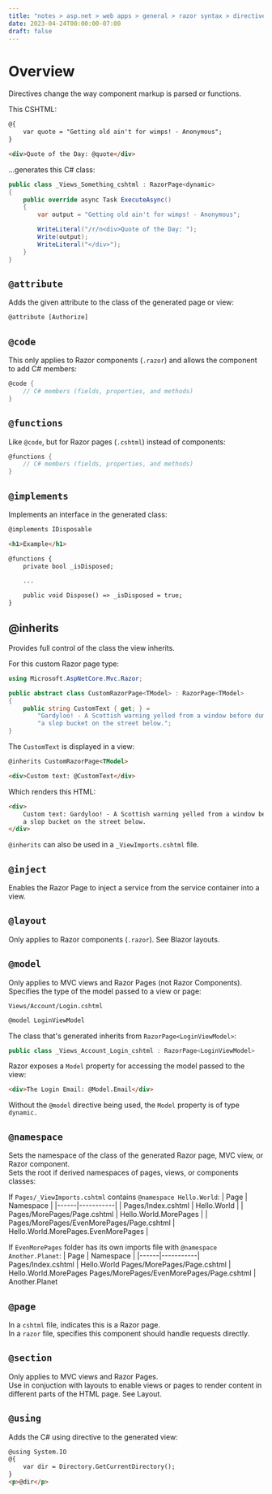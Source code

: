 ```yaml
---
title: "notes > asp.net > web apps > general > razor syntax > directives"
date: 2023-04-24T00:00:00-07:00
draft: false
---
```


# Overview
Directives change the way component markup is parsed or functions.

This CSHTML:
```html
@{
    var quote = "Getting old ain't for wimps! - Anonymous";
}

<div>Quote of the Day: @quote</div>
```

...generates this C# class:
```cs
public class _Views_Something_cshtml : RazorPage<dynamic>
{
    public override async Task ExecuteAsync()
    {
        var output = "Getting old ain't for wimps! - Anonymous";

        WriteLiteral("/r/n<div>Quote of the Day: ");
        Write(output);
        WriteLiteral("</div>");
    }
}
```

## `@attribute`
Adds the given attribute to the class of the generated page or view:
```html
@attribute [Authorize]
```

## `@code`
This only applies to Razor components (`.razor`) and allows the component to add C# members:
```cs
@code {
    // C# members (fields, properties, and methods)
}
```

## `@functions`
Like `@code`, but for Razor pages (`.cshtml`) instead of components:
```cs
@functions {
    // C# members (fields, properties, and methods)
}
```

## `@implements`
Implements an interface in the generated class:
```html
@implements IDisposable

<h1>Example</h1>

@functions {
    private bool _isDisposed;

    ...

    public void Dispose() => _isDisposed = true;
}
```

## @inherits
Provides full control of the class the view inherits.

For this custom Razor page type:
```cs
using Microsoft.AspNetCore.Mvc.Razor;

public abstract class CustomRazorPage<TModel> : RazorPage<TModel>
{
    public string CustomText { get; } = 
        "Gardyloo! - A Scottish warning yelled from a window before dumping" +
        "a slop bucket on the street below.";
}
```
The `CustomText` is displayed in a view:
```html
@inherits CustomRazorPage<TModel>

<div>Custom text: @CustomText</div>
```

Which renders this HTML:
```html
<div>
    Custom text: Gardyloo! - A Scottish warning yelled from a window before dumping
    a slop bucket on the street below.
</div>
```

`@inherits` can also be used in a `_ViewImports.cshtml` file.

## `@inject`
Enables the Razor Page to inject a service from the service container into a view.

## `@layout`
Only applies to Razor components (`.razor`).  See Blazor layouts.

## `@model`
Only applies to MVC views and Razor Pages (not Razor Components).  
Specifies the type of the model passed to a view or page:

`Views/Account/Login.cshtml`
```html
@model LoginViewModel
```

The class that's generated inherits from `RazorPage<LoginViewModel>`:
```cs
public class _Views_Account_Login_cshtml : RazorPage<LoginViewModel>
```

Razor exposes a `Model` property for accessing the model passed to the view:
```html
<div>The Login Email: @Model.Email</div>
```

Without the `@model` directive being used, the `Model` property is of type `dynamic.`

## `@namespace`
Sets the namespace of the class of the generated Razor page, MVC view, or Razor component.  
Sets the root if derived namespaces of pages, views, or components classes:  

If `Pages/_ViewImports.cshtml` contains `@namespace Hello.World`:
| Page | Namespace |
|------|-----------|
| Pages/Index.cshtml | Hello.World |
| Pages/MorePages/Page.cshtml | Hello.World.MorePages |
| Pages/MorePages/EvenMorePages/Page.cshtml | Hello.World.MorePages.EvenMorePages |

If `EvenMorePages` folder has its own imports file with `@namespace Another.Planet`:
| Page | Namespace |
|------|-----------|
Pages/Index.cshtml | Hello.World
Pages/MorePages/Page.cshtml | Hello.World.MorePages
Pages/MorePages/EvenMorePages/Page.cshtml | Another.Planet

## `@page`
In a `cshtml` file, indicates this is a Razor page.  
In a `razor` file, specifies this component should handle requests directly.

## `@section`
Only applies to MVC views and Razor Pages.  
Use in conjuction with layouts to enable views or pages to render content in different parts of the HTML page.  See Layout.

## `@using`
Adds the C# using directive to the generated view:
```html
@using System.IO
@{
    var dir = Directory.GetCurrentDirectory();
}
<p>@dir</p>
```